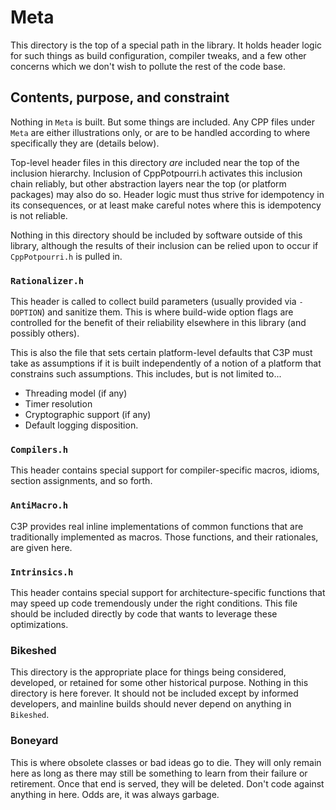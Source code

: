 # Meta

This directory is the top of a special path in the library. It holds header
logic for such things as build configuration, compiler tweaks, and a few other
concerns which we don't wish to pollute the rest of the code base.

## Contents, purpose, and constraint

Nothing in `Meta` is built. But some things are included. Any CPP files under
`Meta` are either illustrations only, or are to be handled according to where
specifically they are (details below).

Top-level header files in this directory _are_ included near the top of the
inclusion hierarchy. Inclusion of CppPotpourri.h activates this inclusion chain
reliably, but other abstraction layers near the top (or platform packages) may
also do so. Header logic must thus strive for idempotency in its consequences,
or at least make careful notes where this is idempotency is not reliable.

Nothing in this directory should be included by software outside of this
library, although the results of their inclusion can be relied upon to occur if
`CppPotpourri.h` is pulled in.


### `Rationalizer.h`

This header is called to collect build parameters (usually provided via `-DOPTION`)
and sanitize them. This is where build-wide option flags are controlled for the
benefit of their reliability elsewhere in this library (and possibly others).

This is also the file that sets certain platform-level defaults that C3P must
take as assumptions if it is built independently of a notion of a platform that
constrains such assumptions. This includes, but is not limited to...

  * Threading model (if any)
  * Timer resolution
  * Cryptographic support (if any)
  * Default logging disposition.

### `Compilers.h`

This header contains special support for compiler-specific macros, idioms,
section assignments, and so forth.

### `AntiMacro.h`

C3P provides real inline implementations of common functions that are
  traditionally implemented as macros. Those functions, and their rationales,
  are given here.

### `Intrinsics.h`

This header contains special support for architecture-specific functions that
may speed up code tremendously under the right conditions. This file should be
included directly by code that wants to leverage these optimizations.


### Bikeshed

This directory is the appropriate place for things being considered, developed,
or retained for some other historical purpose. Nothing in this directory is here
forever. It should not be included except by informed developers, and mainline
builds should never depend on anything in `Bikeshed`.


### Boneyard

This is where obsolete classes or bad ideas go to die. They will only remain
here as long as there may still be something to learn from their failure or
retirement. Once that end is served, they will be deleted. Don't code against
anything in here. Odds are, it was always garbage.
